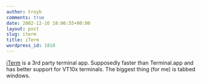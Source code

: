 ```yaml
---
author: troyh
comments: true
date: 2002-12-16 18:06:55+00:00
layout: post
slug: iterm
title: iTerm
wordpress_id: 1810
---
```


[iTerm](http://iterm.sourceforge.net/) is a 3rd party terminal app. Supposedly faster than Terminal.app and has better support for VT10x terminals. The biggest thing (for me) is tabbed windows.

